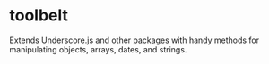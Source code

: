 # toolbelt
Extends Underscore.js and other packages with handy methods for manipulating objects, arrays, dates, and strings. 
